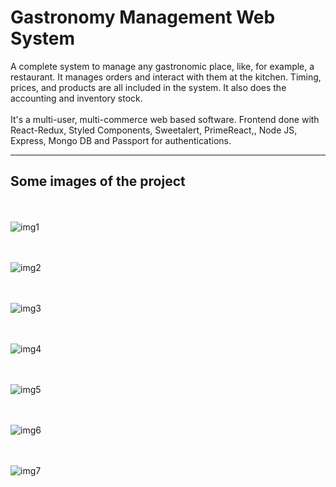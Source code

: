 <h1> Gastronomy Management Web System</h1>

A complete system to manage any gastronomic place, like, for example, a restaurant. It manages orders and interact with them at the kitchen. Timing, prices, and products are all included in the system. It also does the accounting and inventory stock.
<br></br>
It's a multi-user, multi-commerce web based software. Frontend done with React-Redux, Styled Components, Sweetalert, PrimeReact,, Node JS, Express, Mongo DB and Passport for authentications.

<hr>
<h2>Some images of the project</h2>
<br></br>

<img src="https://i.imgur.com/XVAEpsd.png" alt="img1">

<br></br>
<img src="https://i.imgur.com/sMaP4Ql.png" alt="img2">

<br></br>
<img src="https://i.imgur.com/HU9MFdq.png" alt="img3">

<br></br>
<img src="https://i.imgur.com/v106rMi.png" alt="img4">

<br></br>
<img src="https://i.imgur.com/U2VfNSm.png" alt="img5">

<br></br>
<img src="https://i.imgur.com/hsDgSbh.png" alt="img6">

<br></br>
<img src="https://i.imgur.com/mJuBetL.png" alt="img7">
